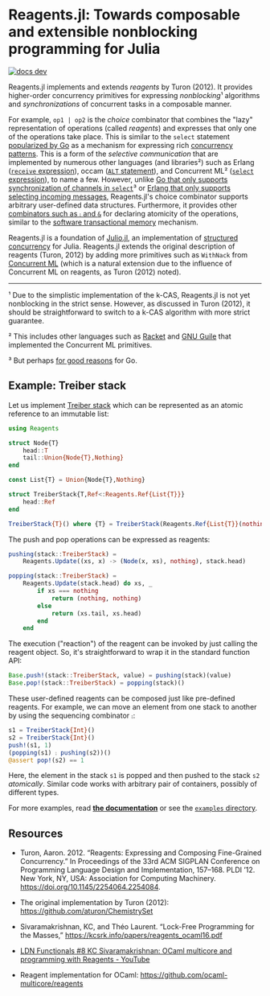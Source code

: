 # Reagents.jl: Towards composable and extensible nonblocking programming for Julia

[![docs dev](https://img.shields.io/badge/docs-dev-blue.svg)](https://tkf.github.io/Reagents.jl/dev)

Reagents.jl implements and extends *reagents* by Turon (2012). It provides
higher-order concurrency primitives for expressing *nonblocking*¹ algorithms and
*synchronizations* of concurrent tasks in a composable manner.

For example, `op1 | op2` is the *choice* combinator that combines the "lazy"
representation of operations (called *reagents*) and expresses that only one of
the operations take place. This is similar to the `select` statement
[popularized by Go](https://tour.golang.org/concurrency/5) as a mechanism for
expressing rich [concurrency
patterns](https://talks.golang.org/2012/concurrency.slide).  This is a form of
the *selective communication* that are implemented by numerous other languages
(and libraries²) such as Erlang ([`receive`
expression](https://www.erlang.org/course/concurrent-programming)), occam
([`ALT` statement](https://en.wikipedia.org/wiki/Occam_(programming_language))),
and Concurrent ML² ([`select`
expression](http://cml.cs.uchicago.edu/pages/cml.html#SIG:CML.select:VAL)), to
name a few.  However, unlike [Go that only supports synchronization of channels
in `select`](https://golang.org/ref/spec#Select_statements)³ or [Erlang that
only supports selecting incoming
messages](https://erlang.org/doc/reference_manual/expressions.html#receive),
Reagents.jl's choice combinator supports arbitrary user-defined data structures.
Furthermore, it provides other [combinators such as `⨟` and
`&`](https://tkf.github.io/Reagents.jl/dev/reference/api/#Reagent-Combinators)
for declaring atomicity of the operations, similar to the [software
transactional
memory](https://en.wikipedia.org/wiki/Software_transactional_memory) mechanism.

Reagents.jl is a foundation of [Julio.jl](https://github.com/tkf/Julio.jl), an
implementation of [structured
concurrency](https://en.wikipedia.org/wiki/Structured_concurrency) for Julia.
Reagents.jl extends the original description of reagents (Turon, 2012) by adding
more primitives such as `WithNack` from [Concurrent
ML](https://en.wikipedia.org/wiki/Concurrent_ML) (which is a natural extension
due to the influence of Concurrent ML on reagents, as Turon (2012) noted).

---

¹ Due to the simplistic implementation of the k-CAS, Reagents.jl is not yet
nonblocking in the strict sense.  However, as discussed in Turon (2012), it
should be straightforward to switch to a k-CAS algorithm with more strict
guarantee.

² This includes other languages such as
[Racket](https://docs.racket-lang.org/reference/sync.html) and [GNU
Guile](https://github.com/wingo/fibers) that implemented the Concurrent ML
primitives.

³ But perhaps [for good
reasons](https://www.youtube.com/watch?v=VoS7DsT1rdM&t=2328s) for Go.

## Example: Treiber stack

Let us implement [Treiber stack](https://en.wikipedia.org/wiki/Treiber_stack)
which can be represented as an atomic reference to an immutable list:

```julia
using Reagents

struct Node{T}
    head::T
    tail::Union{Node{T},Nothing}
end

const List{T} = Union{Node{T},Nothing}

struct TreiberStack{T,Ref<:Reagents.Ref{List{T}}}
    head::Ref
end

TreiberStack{T}() where {T} = TreiberStack(Reagents.Ref{List{T}}(nothing))
```

The push and pop operations can be expressed as reagents:

```julia
pushing(stack::TreiberStack) =
    Reagents.Update((xs, x) -> (Node(x, xs), nothing), stack.head)

popping(stack::TreiberStack) =
    Reagents.Update(stack.head) do xs, _
        if xs === nothing
            return (nothing, nothing)
        else
            return (xs.tail, xs.head)
        end
    end
```

The execution ("reaction") of the reagent can be invoked by just calling the
reagent object.  So, it's straightforward to wrap it in the standard function
API:

```julia
Base.push!(stack::TreiberStack, value) = pushing(stack)(value)
Base.pop!(stack::TreiberStack) = popping(stack)()
```

These user-defined reagents can be composed just like pre-defined reagents.
For example, we can move an element from one stack to another by using
the sequencing combinator `⨟`:

```julia
s1 = TreiberStack{Int}()
s2 = TreiberStack{Int}()
push!(s1, 1)
(popping(s1) ⨟ pushing(s2))()
@assert pop!(s2) == 1
```

Here, the element in the stack `s1` is popped and then pushed to the stack `s2`
*atomically*. Similar code works with arbitrary pair of containers, possibly
of different types.

For more examples, read [**the documentation**](https://tkf.github.io/Reagents.jl/dev)
or see the [`examples` directory](https://github.com/tkf/Reagents.jl/tree/master/examples).

## Resources

* Turon, Aaron. 2012. “Reagents: Expressing and Composing Fine-Grained
  Concurrency.” In Proceedings of the 33rd ACM SIGPLAN Conference on Programming
  Language Design and Implementation, 157–168. PLDI ’12. New York, NY, USA:
  Association for Computing Machinery. <https://doi.org/10.1145/2254064.2254084>.

* The original implementation by Turon (2012):
  <https://github.com/aturon/ChemistrySet>

* Sivaramakrishnan, KC, and Théo Laurent. “Lock-Free Programming for the
  Masses,” <https://kcsrk.info/papers/reagents_ocaml16.pdf>

* [LDN Functionals #8 KC Sivaramakrishnan: OCaml multicore and programming with
  Reagents - YouTube](https://www.youtube.com/watch?v=qRWTws_YPBA)

* Reagent implementation for OCaml:
  <https://github.com/ocaml-multicore/reagents>
